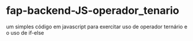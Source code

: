 # fap-backend-JS-operador_tenario
um simples código em javascript para exercitar uso de operador ternário e o uso de if-else
